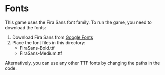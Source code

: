 # Fonts

This game uses the Fira Sans font family. To run the game, you need to download the fonts:

1. Download Fira Sans from [Google Fonts](https://fonts.google.com/specimen/Fira+Sans)
2. Place the font files in this directory:
   - FiraSans-Bold.ttf
   - FiraSans-Medium.ttf

Alternatively, you can use any other TTF fonts by changing the paths in the code.